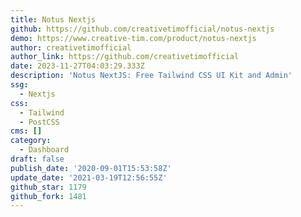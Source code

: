 ```yaml
---
title: Notus Nextjs
github: https://github.com/creativetimofficial/notus-nextjs
demo: https://www.creative-tim.com/product/notus-nextjs
author: creativetimofficial
author_link: https://github.com/creativetimofficial
date: 2023-11-27T04:03:29.333Z
description: 'Notus NextJS: Free Tailwind CSS UI Kit and Admin'
ssg:
  - Nextjs
css:
  - Tailwind
  - PostCSS
cms: []
category:
  - Dashboard
draft: false
publish_date: '2020-09-01T15:53:58Z'
update_date: '2021-03-19T12:56:55Z'
github_star: 1179
github_fork: 1481
---
```


